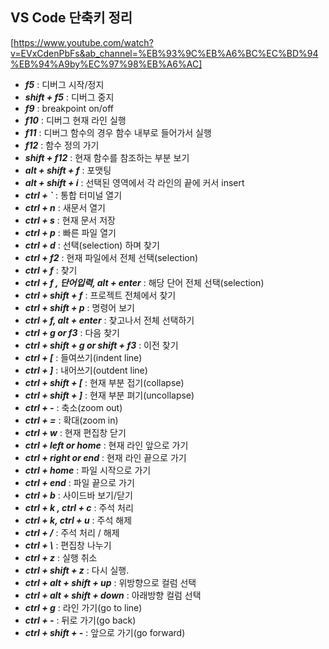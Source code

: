 ## VS Code 단축키 정리
[https://www.youtube.com/watch?v=EVxCdenPbFs&ab_channel=%EB%93%9C%EB%A6%BC%EC%BD%94%EB%94%A9by%EC%97%98%EB%A6%AC]
- ***f5*** : 디버그 시작/정지
- ***shift + f5*** :  디버그 중지
- ***f9*** : breakpoint on/off
- ***f10*** : 디버그 현재 라인 실행
- ***f11*** : 디버그 함수의 경우 함수 내부로 들어가서 실행
- ***f12*** : 함수 정의 가기
- ***shift + f12*** : 현재 함수를 참조하는 부분 보기
- ***alt + shift + f*** : 포맷팅
- ***alt + shift + i*** : 선택된 영역에서 각 라인의 끝에 커서 insert
- ***ctrl + `*** : 통합 터미널 열기
- ***ctrl + n*** : 새문서 열기
- ***ctrl + s*** : 현재 문서 저장
- ***ctrl + p*** : 빠른 파일 열기
- ***ctrl + d*** : 선택(selection) 하며 찾기
- ***ctrl + f2*** : 현재 파일에서 전체 선택(selection)
- ***ctrl + f*** : 찾기
- ***ctrl + f , 단어입력, alt + enter*** : 해당 단어 전체 선택(selection)
- ***ctrl + shift + f*** : 프로젝트 전체에서 찾기
- ***ctrl + shift + p*** : 명령어 보기
- ***ctrl + f, alt + enter*** : 찾고나서 전체 선택하기
- ***ctrl + g  or f3*** : 다음 찾기
- ***ctrl + shift + g  or shift + f3*** : 이전 찾기
- ***ctrl + [*** : 들여쓰기(indent line)
- ***ctrl + ]*** : 내어쓰기(outdent line)
- ***ctrl + shift + [*** : 현재 부분 접기(collapse)
- ***ctrl + shift + ]*** : 현재 부분 펴기(uncollapse)
- ***ctrl + -*** : 축소(zoom out)
- ***ctrl + =*** : 확대(zoom in)
- ***ctrl + w*** : 현재 편집창 닫기
- ***ctrl + left or home*** : 현재 라인 앞으로 가기
- ***ctrl + right or end*** : 현재 라인 끝으로 가기
- ***ctrl + home*** : 파일 시작으로 가기
- ***ctrl + end*** : 파일 끝으로 가기
- ***ctrl + b*** : 사이드바 보기/닫기
- ***ctrl + k , ctrl + c*** : 주석 처리
- ***ctrl + k,  ctrl + u*** : 주석 해제
- ***ctrl + /*** : 주석 처리 / 해제
- ***ctrl + \\*** : 편집창 나누기
- ***ctrl + z*** : 실행 취소
- ***ctrl + shift + z*** : 다시 실행.
- ***ctrl + alt + shift + up*** : 위방향으로 컬럼 선택
- ***ctrl + alt + shift + down*** : 아래방향 컬럼 선택
- ***ctrl + g*** : 라인 가기(go to line)
- ***ctrl + -*** : 뒤로 가기(go back)
- ***ctrl + shift + -*** : 앞으로 가기(go forward)
